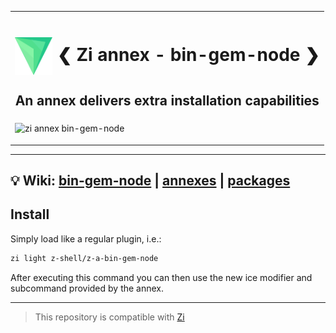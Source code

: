 <table align="center"><tr><td>
<h1 align="center">
  <p><a href="https://github.com/z-shell/zi">
    <img align="center" src="https://raw.githubusercontent.com/z-shell/wiki/main/static/img/logo.png" alt="Logo" width="60px" height="60px" /></a>
    ❮ Zi annex - bin-gem-node ❯</p>
</h1>
 <h2 align="center">
  <p> An annex delivers extra installation capabilities</p>
 </h2>
  <p><img align="center" src="https://user-images.githubusercontent.com/59910950/168638432-f4f63901-85e0-4932-a15b-325c26915d69.png" alt="zi annex bin-gem-node" width="100%" height="auto" /></p>
</td></tr></table><hr />

## 💡 Wiki: [bin-gem-node](https://wiki.zshell.dev/ecosystem/annexes/bin-gem-node) | [annexes](https://wiki.zshell.dev/ecosystem/category/-annexes) | [packages](https://wiki.zshell.dev/ecosystem/category/-packages)

## Install

Simply load like a regular plugin, i.e.:

```zsh
zi light z-shell/z-a-bin-gem-node
```

After executing this command you can then use the new ice modifier and subcommand provided by the annex.

---

> This repository is compatible with [Zi](https://github.com/z-shell/zi)
